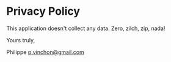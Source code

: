 # Privacy Policy

This application doesn't collect any data. Zero, zilch, zip, nada!

Yours truly,

Philippe
p.vinchon@gmail.com
